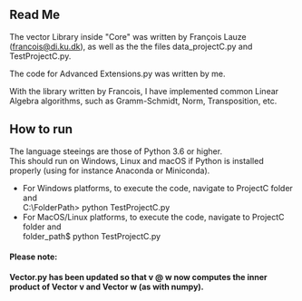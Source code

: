 ## Read Me 
The vector Library inside "Core" was written by François Lauze (francois@di.ku.dk), as well as the the files data_projectC.py and TestProjectC.py. 

The code for Advanced Extensions.py was written by me.

With the library written by Francois, I have implemented common Linear Algebra algorithms, such as Gramm-Schmidt, Norm, Transposition, etc. 


## How to run 
The language steeings are those of Python 3.6 or higher.  
This should run on Windows, Linux and macOS if Python is installed properly (using for instance Anaconda or Miniconda). 


* For Windows platforms, to execute the code, navigate to ProjectC folder and  
  C:\FolderPath> python TestProjectC.py
* For MacOS/Linux platforms, to execute the code, navigate to ProjectC folder and  
 folder_path$ python TestProjectC.py

#### Please note:
__Vector.py has been updated so that v @ w now computes the inner product of Vector v and Vector w (as with numpy).__


